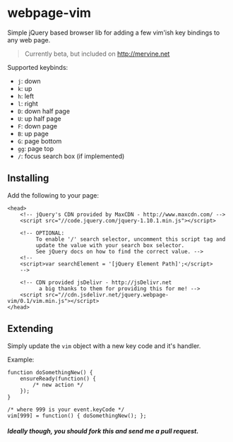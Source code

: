 # webpage-vim

Simple jQuery based browser lib for adding a few vim'ish key bindings to any web page.

> Currently beta, but included on http://mervine.net

Supported keybinds:

* `j`: down
* `k`: up
* `h`: left
* `l`: right
* `D`: down half page
* `U`: up half page
* `F`: down page
* `B`: up page
* `G`: page bottom
* `gg`: page top
* `/`: focus search box (if implemented)

## Installing

Add the following to your page:

    <head>
        <!-- jQuery's CDN provided by MaxCDN - http://www.maxcdn.com/ -->
        <script src="//code.jquery.com/jquery-1.10.1.min.js"></script>

        <!-- OPTIONAL:
             To enable '/' search selector, uncomment this script tag and
             update the value with your search box selector.
             See jQuery docs on how to find the correct value. -->
        <!--
        <script>var searchElement = '[jQuery Element Path]';</script>
        -->

        <!-- CDN provided jsDelivr - http://jsDelivr.net
              a big thanks to them for providing this for me! -->
        <script src="//cdn.jsdelivr.net/jquery.webpage-vim/0.1/vim.min.js"></script>
    </head>

## Extending

Simply update the `vim` object with a new key code and it's handler.

Example:

    function doSomethingNew() {
        ensureReady(function() {
            /* new action */
        });
    }

    /* where 999 is your event.keyCode */
    vim[999] = function() { doSomethingNew(); };

##### Ideally though, you should fork this and send me a pull request.

